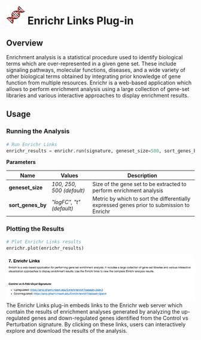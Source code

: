<img src="img/enrichr-icon.png" width="50px"> Enrichr Links Plug-in
================

Overview
----------------
Enrichment analysis is a statistical procedure used to identify biological terms which are over-represented in a given gene set. These include signaling pathways, molecular functions, diseases, and a wide variety of other biological terms obtained by integrating prior knowledge of gene function from multiple resources. Enrichr is a web-based application which allows to perform enrichment analysis using a large collection of gene-set libraries and various interactive approaches to display enrichment results.

Usage
----------------
### Running the Analysis
```python
# Run Enrichr Links
enrichr_results = enrichr.run(signature, geneset_size=500, sort_genes_by="t")
```

**Parameters**

| Name | Values | Description |
| ---- | ------ | ----------- |
| **geneset_size** | *100, 250, 500 (default)* | Size of the gene set to be extracted to perform enrichment analysis |
| **sort_genes_by** | *"logFC", "t" (default)* | Metric by which to sort the differentially expressed genes prior to submission to Enrichr |


### Plotting the Results
```python
# Plot Enrichr Links results
enrichr.plot(enrichr_results)
```
<img src="img/enrichr-example.png"> 
The Enrichr Links plug-in embeds links to the Enrichr web server which contain the results of enrichment analyses generated by analyzing the up-regulated genes and down-regulated genes identified from the Control vs Perturbation signature. By clicking on these links, users can interactively explore and download the results of the analysis.